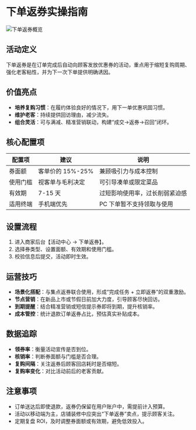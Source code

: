 # 下单返券实操指南

![下单返券概览](/images/活动/下单返券/overview.png)

## 活动定义
下单返券是在订单完成后自动向顾客发放优惠券的活动，重点用于缩短复购周期、强化老客粘性，并为下一次下单提供明确诱因。

## 价值亮点
- **培养复购习惯**：在履约体验良好的情况下，用下一单优惠巩固习惯。
- **维护老客**：持续提供回访理由，减少流失。
- **组合灵活**：可与满减、精准营销联动，构建“成交→返券→召回”闭环。

## 核心配置项
| 配置项 | 建议 | 说明 |
| --- | --- | --- |
| 券面额 | 客单价的 15%-25% | 兼顾吸引力与成本控制 |
| 使用门槛 | 视客单与毛利决定 | 可引导凑单或限定菜品 |
| 有效期 | 7-15 天 | 过短影响使用率，过长削弱紧迫感 |
| 适用终端 | 手机端优先 | PC 下单暂不支持领取与使用 |

## 设置流程
1. 进入商家后台【活动中心 → 下单返券】。
2. 选择券类型、设置面额、有效期和使用门槛。
3. 校验信息后提交，活动即时生效。

## 运营技巧
- **场景化搭配**：与集点返券联合使用，形成“完成任务 + 立即返券”的双重激励。
- **节点营销**：在新品上市或节假日前加大力度，引导顾客尽快回访。
- **到期提醒**：结合精准营销或短信提示券即将到期，提升核销率。
- **成本管控**：统计退款订单返券占比，预估真实补贴成本。

## 数据追踪
- **领券率**：衡量活动宣传是否到位。
- **核销率**：判断券面额与门槛是否合理。
- **复购间隔**：关注返券后顾客回店耗时是否缩短。
- **复购率变化**：对比活动前后的老客贡献。

## 注意事项
- 订单送达后即使退款，返券仍保留在用户账户中，需提前计入预算。
- 活动以移动端为主，店铺装修中应突出“下单返券”卖点，提示顾客关注。
- 定期复盘 ROI，及时调整券面额或有效期，避免低效投入。
